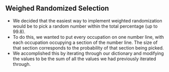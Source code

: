 ## Weighed Randomized Selection
* We decided that the easiest way to implement weighted randomization would be to
pick a random number within the total percentage (up to 99.8).
* To do this, we wanted to put every occupation on one number line, with each occupation occupying a
section of the number line. The size of that section corresponds to the probability of
that section being picked.
* We accomplished this by iterating through our
dictionary and modifying the values to be the sum of all the values we had previously
iterated through.